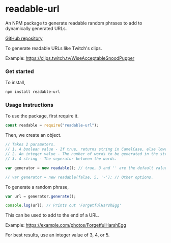 # readable-url

An NPM package to generate readable random phrases to add to dynamically generated URLs.

[GitHub repository](https://github.com/sharadbhat/ReadableURL)

To generate readable URLs like Twitch's clips.

Example: https://clips.twitch.tv/WiseAcceptableSnoodPupper

### Get started
To install,
```sh
npm install readable-url
```

### Usage Instructions
To use the package, first require it.
```js
const readable = require("readable-url");
```

Then, we create an object.
```js
// Takes 2 parameters.
// 1. A boolean value - If true, returns string in CamelCase, else lowercase.
// 2. An integer value - The number of words to be generated in the string. (Between 2 and 10).
// 3. A string - The seperator between the words.

var generator = new readable(); // true, 3 and '' are the default values.

// var generator = new readable(false, 5, '-'); // Other options.
```

To generate a random phrase,
```js
var url = generator.generate();

console.log(url); // Prints out 'ForgetfulHarshEgg'
```

This can be used to add to the end of a URL.

Example: https://example.com/photos/ForgetfulHarshEgg

For best results, use an integer value of 3, 4, or 5.
